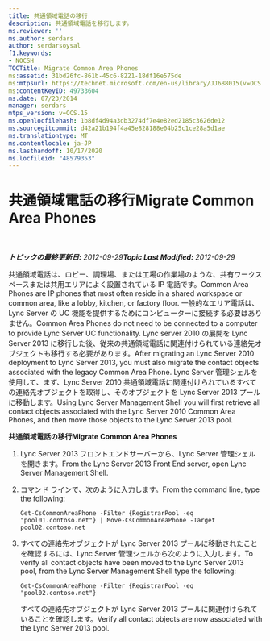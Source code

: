 ```yaml
---
title: 共通領域電話の移行
description: 共通領域電話を移行します。
ms.reviewer: ''
ms.author: serdars
author: serdarsoysal
f1.keywords:
- NOCSH
TOCTitle: Migrate Common Area Phones
ms:assetid: 31bd26fc-861b-45c6-8221-18df16e575de
ms:mtpsurl: https://technet.microsoft.com/en-us/library/JJ688015(v=OCS.15)
ms:contentKeyID: 49733604
ms.date: 07/23/2014
manager: serdars
mtps_version: v=OCS.15
ms.openlocfilehash: 1b8df4d94a3db3274df7e4e82ed2185c3626de12
ms.sourcegitcommit: d42a21b194f4a45e828188e04b25c1ce28a5d1ae
ms.translationtype: MT
ms.contentlocale: ja-JP
ms.lasthandoff: 10/17/2020
ms.locfileid: "48579353"
---
```

# <a name="migrate-common-area-phones"></a><span data-ttu-id="8b64a-103">共通領域電話の移行</span><span class="sxs-lookup"><span data-stu-id="8b64a-103">Migrate Common Area Phones</span></span>

<div data-xmlns="http://www.w3.org/1999/xhtml">

<div class="topic" data-xmlns="http://www.w3.org/1999/xhtml" data-msxsl="urn:schemas-microsoft-com:xslt" data-cs="https://msdn.microsoft.com/">

<div data-asp="https://msdn2.microsoft.com/asp">



</div>

<div id="mainSection">

<div id="mainBody">

<span> </span>

<span data-ttu-id="8b64a-104">_**トピックの最終更新日:** 2012-09-29_</span><span class="sxs-lookup"><span data-stu-id="8b64a-104">_**Topic Last Modified:** 2012-09-29_</span></span>

<span data-ttu-id="8b64a-105">共通領域電話は、ロビー、調理場、または工場の作業場のような、共有ワークスペースまたは共用エリアによく設置されている IP 電話です。</span><span class="sxs-lookup"><span data-stu-id="8b64a-105">Common Area Phones are IP phones that most often reside in a shared workspace or common area, like a lobby, kitchen, or factory floor.</span></span> <span data-ttu-id="8b64a-106">一般的なエリア電話は、Lync Server の UC 機能を提供するためにコンピューターに接続する必要はありません。</span><span class="sxs-lookup"><span data-stu-id="8b64a-106">Common Area Phones do not need to be connected to a computer to provide Lync Server UC functionality.</span></span> <span data-ttu-id="8b64a-107">Lync server 2010 の展開を Lync Server 2013 に移行した後、従来の共通領域電話に関連付けられている連絡先オブジェクトも移行する必要があります。</span><span class="sxs-lookup"><span data-stu-id="8b64a-107">After migrating an Lync Server 2010 deployment to Lync Server 2013, you must also migrate the contact objects associated with the legacy Common Area Phone.</span></span> <span data-ttu-id="8b64a-108">Lync Server 管理シェルを使用して、まず、Lync Server 2010 共通領域電話に関連付けられているすべての連絡先オブジェクトを取得し、そのオブジェクトを Lync Server 2013 プールに移動します。</span><span class="sxs-lookup"><span data-stu-id="8b64a-108">Using Lync Server Management Shell you will first retrieve all contact objects associated with the Lync Server 2010 Common Area Phones, and then move those objects to the Lync Server 2013 pool.</span></span>

<span data-ttu-id="8b64a-109">**共通領域電話の移行**</span><span class="sxs-lookup"><span data-stu-id="8b64a-109">**Migrate Common Area Phones**</span></span>

1.  <span data-ttu-id="8b64a-110">Lync Server 2013 フロントエンドサーバーから、Lync Server 管理シェルを開きます。</span><span class="sxs-lookup"><span data-stu-id="8b64a-110">From the Lync Server 2013 Front End server, open Lync Server Management Shell.</span></span>

2.  <span data-ttu-id="8b64a-111">コマンド ラインで、次のように入力します。</span><span class="sxs-lookup"><span data-stu-id="8b64a-111">From the command line, type the following:</span></span>
    
        Get-CsCommonAreaPhone -Filter {RegistrarPool -eq "pool01.contoso.net"} | Move-CsCommonAreaPhone -Target pool02.contoso.net

3.  <span data-ttu-id="8b64a-112">すべての連絡先オブジェクトが Lync Server 2013 プールに移動されたことを確認するには、Lync Server 管理シェルから次のように入力します。</span><span class="sxs-lookup"><span data-stu-id="8b64a-112">To verify all contact objects have been moved to the Lync Server 2013 pool, from the Lync Server Management Shell type the following:</span></span>
    
        Get-CsCommonAreaPhone -Filter {RegistrarPool -eq "pool02.contoso.net"}
    
    <span data-ttu-id="8b64a-113">すべての連絡先オブジェクトが Lync Server 2013 プールに関連付けられていることを確認します。</span><span class="sxs-lookup"><span data-stu-id="8b64a-113">Verify all contact objects are now associated with the Lync Server 2013 pool.</span></span>

</div>

<span> </span>

</div>

</div>

</div>

